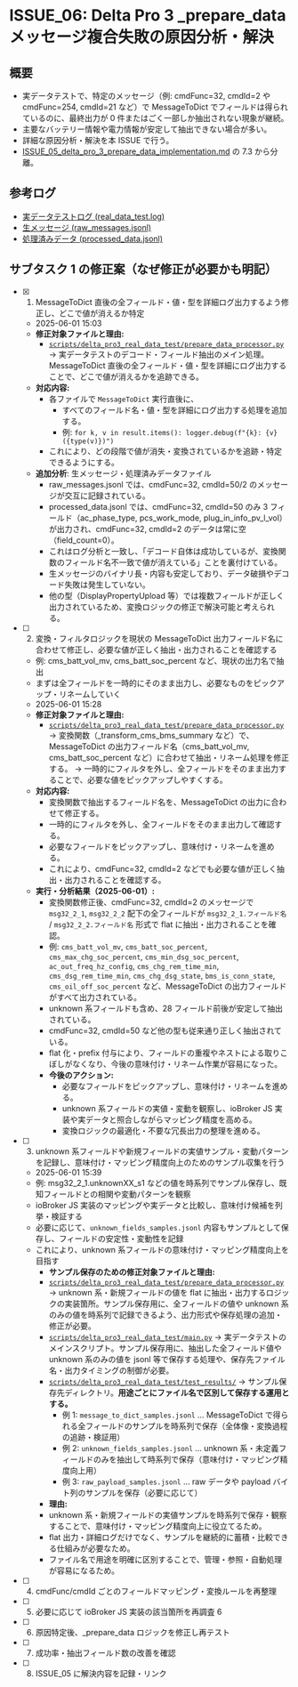 # ISSUE_06: Delta Pro 3 \_prepare_data メッセージ複合失敗の原因分析・解決

## 概要

- 実データテストで、特定のメッセージ（例: cmdFunc=32, cmdId=2 や cmdFunc=254, cmdId=21 など）で MessageToDict でフィールドは得られているのに、最終出力が 0 件またはごく一部しか抽出されない現象が継続。
- 主要なバッテリー情報や電力情報が安定して抽出できない場合が多い。
- 詳細な原因分析・解決を本 ISSUE で行う。
- [ISSUE_05_delta_pro_3_prepare_data_implementation.md](ISSUE_05_delta_pro_3_prepare_data_implementation.md) の 7.3 から分離。

## 参考ログ

- [実データテストログ (real_data_test.log)](../scripts/delta_pro3_real_data_test/test_results/real_data_test.log)
- [生メッセージ (raw_messages.jsonl)](../scripts/delta_pro3_real_data_test/test_results/raw_messages.jsonl)
- [処理済みデータ (processed_data.jsonl)](../scripts/delta_pro3_real_data_test/test_results/processed_data.jsonl)

## サブタスク 1 の修正案（なぜ修正が必要かも明記）

- [x] 1. MessageToDict 直後の全フィールド・値・型を詳細ログ出力するよう修正し、どこで値が消えるか特定

  - 2025-06-01 15:03
  - **修正対象ファイルと理由:**
    - [`scripts/delta_pro3_real_data_test/prepare_data_processor.py`](../scripts/delta_pro3_real_data_test/prepare_data_processor.py)
      → 実データテストのデコード・フィールド抽出のメイン処理。MessageToDict 直後の全フィールド・値・型を詳細にログ出力することで、どこで値が消えるかを追跡できる。
  - **対応内容:**
    - 各ファイルで `MessageToDict` 実行直後に、
      - すべてのフィールド名・値・型を詳細にログ出力する処理を追加する。
      - 例: `for k, v in result.items(): logger.debug(f"{k}: {v} ({type(v)})")`
    - これにより、どの段階で値が消失・変換されているかを追跡・特定できるようにする。
  - **追加分析**: 生メッセージ・処理済みデータファイル
    - raw_messages.jsonl では、cmdFunc=32, cmdId=50/2 のメッセージが交互に記録されている。
    - processed_data.jsonl では、cmdFunc=32, cmdId=50 のみ 3 フィールド（ac_phase_type, pcs_work_mode, plug_in_info_pv_l_vol）が出力され、cmdFunc=32, cmdId=2 のデータは常に空（field_count=0）。
    - これはログ分析と一致し、「デコード自体は成功しているが、変換関数のフィールド名不一致で値が消えている」ことを裏付けている。
    - 生メッセージのバイナリ長・内容も安定しており、データ破損やデコード失敗は発生していない。
    - 他の型（DisplayPropertyUpload 等）では複数フィールドが正しく出力されているため、変換ロジックの修正で解決可能と考えられる。

- [ ] 2. 変換・フィルタロジックを現状の MessageToDict 出力フィールド名に合わせて修正し、必要な値が正しく抽出・出力されることを確認する

  - 例: cms_batt_vol_mv, cms_batt_soc_percent など、現状の出力名で抽出
  - まずは全フィールドを一時的にそのまま出力し、必要なものをピックアップ・リネームしていく
  - 2025-06-01 15:28
  - **修正対象ファイルと理由:**
    - [`scripts/delta_pro3_real_data_test/prepare_data_processor.py`](../scripts/delta_pro3_real_data_test/prepare_data_processor.py)
      → 変換関数（\_transform_cms_bms_summary など）で、MessageToDict の出力フィールド名（cms_batt_vol_mv, cms_batt_soc_percent など）に合わせて抽出・リネーム処理を修正する。
      → 一時的にフィルタを外し、全フィールドをそのまま出力することで、必要な値をピックアップしやすくする。
  - **対応内容:**
    - 変換関数で抽出するフィールド名を、MessageToDict の出力に合わせて修正する。
    - 一時的にフィルタを外し、全フィールドをそのまま出力して確認する。
    - 必要なフィールドをピックアップし、意味付け・リネームを進める。
    - これにより、cmdFunc=32, cmdId=2 などでも必要な値が正しく抽出・出力されることを確認する。
  - **実行・分析結果（2025-06-01）:**
    - 変換関数修正後、cmdFunc=32, cmdId=2 のメッセージで `msg32_2_1`, `msg32_2_2` 配下の全フィールドが `msg32_2_1.フィールド名` / `msg32_2_2.フィールド名` 形式で flat に抽出・出力されることを確認。
    - 例: `cms_batt_vol_mv`, `cms_batt_soc_percent`, `cms_max_chg_soc_percent`, `cms_min_dsg_soc_percent`, `ac_out_freq_hz_config`, `cms_chg_rem_time_min`, `cms_dsg_rem_time_min`, `cms_chg_dsg_state`, `bms_is_conn_state`, `cms_oil_off_soc_percent` など、MessageToDict の出力フィールドがすべて出力されている。
    - unknown 系フィールドも含め、28 フィールド前後が安定して抽出されている。
    - cmdFunc=32, cmdId=50 など他の型も従来通り正しく抽出されている。
    - flat 化・prefix 付与により、フィールドの重複やネストによる取りこぼしがなくなり、今後の意味付け・リネーム作業が容易になった。
    - **今後のアクション:**
      - 必要なフィールドをピックアップし、意味付け・リネームを進める。
      - unknown 系フィールドの実値・変動を観察し、ioBroker JS 実装や実データと照合しながらマッピング精度を高める。
      - 変換ロジックの最適化・不要な冗長出力の整理を進める。

- [ ] 3. unknown 系フィールドや新規フィールドの実値サンプル・変動パターンを記録し、意味付け・マッピング精度向上のためのサンプル収集を行う

  - 2025-06-01 15:39
  - 例: msg32_2_1.unknownXX_s1 などの値を時系列でサンプル保存し、既知フィールドとの相関や変動パターンを観察
  - ioBroker JS 実装のマッピングや実データと比較し、意味付け候補を列挙・検証する
  - 必要に応じて、`unknown_fields_samples.jsonl` 内容もサンプルとして保存し、フィールドの安定性・変動性を記録
  - これにより、unknown 系フィールドの意味付け・マッピング精度向上を目指す
    - **サンプル保存のための修正対象ファイルと理由:**
    - [`scripts/delta_pro3_real_data_test/prepare_data_processor.py`](../scripts/delta_pro3_real_data_test/prepare_data_processor.py)
      → unknown 系・新規フィールドの値を flat に抽出・出力するロジックの実装箇所。サンプル保存用に、全フィールドの値や unknown 系のみの値を時系列で記録できるよう、出力形式や保存処理の追加・修正が必要。
    - [`scripts/delta_pro3_real_data_test/main.py`](../scripts/delta_pro3_real_data_test/main.py)
      → 実データテストのメインスクリプト。サンプル保存用に、抽出した全フィールド値や unknown 系のみの値を jsonl 等で保存する処理や、保存先ファイル名・出力タイミングの制御が必要。
    - [`scripts/delta_pro3_real_data_test/test_results/`](../scripts/delta_pro3_real_data_test/test_results/)
      → サンプル保存先ディレクトリ。**用途ごとにファイル名で区別して保存する運用とする。**
      - 例 1: `message_to_dict_samples.jsonl` … MessageToDict で得られる全フィールドのサンプルを時系列で保存（全体像・変換過程の追跡・検証用）
      - 例 2: `unknown_fields_samples.jsonl` … unknown 系・未定義フィールドのみを抽出して時系列で保存（意味付け・マッピング精度向上用）
      - 例 3: `raw_payload_samples.jsonl` … raw データや payload バイト列のサンプルを保存（必要に応じて）
    - **理由:**
    - unknown 系・新規フィールドの実値サンプルを時系列で保存・観察することで、意味付け・マッピング精度向上に役立てるため。
    - flat 出力・詳細ログだけでなく、サンプルを継続的に蓄積・比較できる仕組みが必要なため。
    - ファイル名で用途を明確に区別することで、管理・参照・自動処理が容易になるため。

- [ ] 4. cmdFunc/cmdId ごとのフィールドマッピング・変換ルールを再整理
- [ ] 5. 必要に応じて ioBroker JS 実装の該当箇所を再調査 6
- [ ] 6. 原因特定後、\_prepare_data ロジックを修正し再テスト
- [ ] 7. 成功率・抽出フィールド数の改善を確認
- [ ] 8. ISSUE_05 に解決内容を記録・リンク
